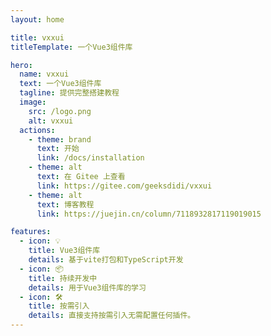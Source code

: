 ```yaml
---
layout: home

title: vxxui
titleTemplate: 一个Vue3组件库

hero:
  name: vxxui
  text: 一个Vue3组件库
  tagline: 提供完整搭建教程
  image:
    src: /logo.png
    alt: vxxui
  actions:
    - theme: brand
      text: 开始
      link: /docs/installation
    - theme: alt
      text: 在 Gitee 上查看
      link: https://gitee.com/geeksdidi/vxxui
    - theme: alt
      text: 博客教程
      link: https://juejin.cn/column/7118932817119019015

features:
  - icon: 💡
    title: Vue3组件库
    details: 基于vite打包和TypeScript开发
  - icon: 📦
    title: 持续开发中
    details: 用于Vue3组件库的学习
  - icon: 🛠️
    title: 按需引入
    details: 直接支持按需引入无需配置任何插件。
---
```

